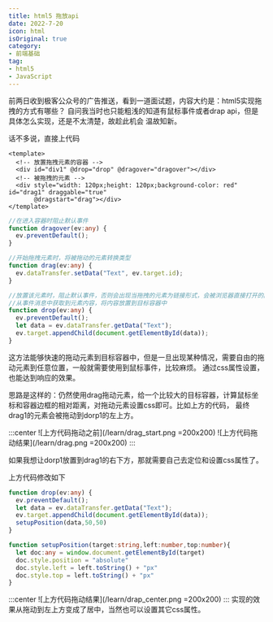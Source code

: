 ```yaml
---
title: html5 拖放api
date: 2022-7-20
icon: html
isOriginal: true
category:
- 前端基础
tag:
- html5
- JavaScript
---
```


前两日收到极客公众号的广告推送，看到一道面试题，内容大约是：html5实现拖拽的方式有哪些？
自问我当时也只能粗浅的知道有鼠标事件或者drap api，但是具体怎么实现，还是不太清楚，故趁此机会
温故知新。

<!-- more -->

话不多说，直接上代码
```vue
<template>
  <!-- 放置拖拽元素的容器 -->
  <div id="div1" @drop="drop" @dragover="dragover"></div>
  <!-- 被拖拽的元素 -->
  <div style="width: 120px;height: 120px;background-color: red" id="drag1" draggable="true"
       @dragstart="drag"></div>
</template>
```
```ts
//在进入容器时阻止默认事件
function dragover(ev:any) {
  ev.preventDefault();
}

//开始拖拽元素时，将被拖动的元素转换类型
function drag(ev:any) {
  ev.dataTransfer.setData("Text", ev.target.id);
}

//放置该元素时，阻止默认事件，否则会出现当拖拽的元素为链接形式，会被浏览器直接打开的问题
//从事件消息中获取到元素内容，将内容放置到目标容器中
function drop(ev:any) {
  ev.preventDefault();
  let data = ev.dataTransfer.getData("Text");
  ev.target.appendChild(document.getElementById(data));
}
```

这方法能够快速的拖动元素到目标容器中，但是一旦出现某种情况，需要自由的拖动元素到任意位置，一般就需要使用到鼠标事件，比较麻烦。
通过css属性设置，也能达到响应的效果。

思路是这样的：仍然使用drag拖动元素，给一个比较大的目标容器，计算鼠标坐标和容器边框的相对距离，对拖动元素设置css即可。比如上方的代码，
最终drag1的元素会被拖动到dorp1的左上方。

:::center
![上方代码拖动之前](/learn/drag_start.png =200x200)
![上方代码拖动结果](/learn/drag.png =200x200)
:::

如果我想让dorp1放置到drag1的右下方，那就需要自己去定位和设置css属性了。

上方代码修改如下
```ts
function drop(ev:any) {
  ev.preventDefault();
  let data = ev.dataTransfer.getData("Text");
  ev.target.appendChild(document.getElementById(data));
  setupPosition(data,50,50)
}

function setupPosition(target:string,left:number,top:number){
  let doc:any = window.document.getElementById(target)
  doc.style.position = "absolute"
  doc.style.left = left.toString() + "px"
  doc.style.top = left.toString() + "px"
}
```

:::center
![上方代码拖动结果](/learn/drap_center.png =200x200)
:::
实现的效果从拖动到左上方变成了居中，当然也可以设置其它css属性。